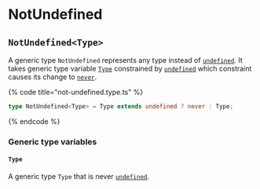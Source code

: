 # NotUndefined

## `NotUndefined<Type>`

A generic type `NotUndefined` represents any type instead of [`undefined`](https://www.typescriptlang.org/docs/handbook/basic-types.html#null-and-undefined). It takes generic type variable [`Type`](notundefined.md#type) constrained by [`undefined`](https://www.typescriptlang.org/docs/handbook/basic-types.html#null-and-undefined) which constraint causes its change to [`never`](https://www.typescriptlang.org/docs/handbook/basic-types.html#never).

{% code title="not-undefined.type.ts" %}
```typescript
type NotUndefined<Type> = Type extends undefined ? never : Type;
```
{% endcode %}

### Generic type variables

#### `Type`

A generic type `Type` that is never [`undefined`](https://www.typescriptlang.org/docs/handbook/basic-types.html#null-and-undefined).
